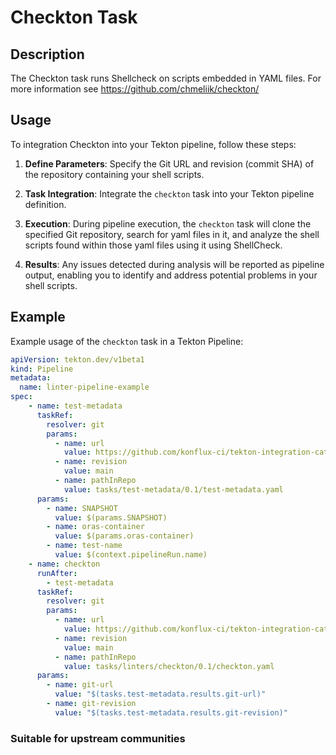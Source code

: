 # Checkton Task

## Description

The Checkton task runs Shellcheck on scripts embedded in YAML files.  For more information see https://github.com/chmeliik/checkton/

## Usage

To integration Checkton into your Tekton pipeline, follow these  steps:

1. **Define Parameters**: Specify the Git URL and revision (commit SHA) of the repository containing your shell scripts.

2. **Task Integration**: Integrate the `checkton` task into your Tekton pipeline definition.

3. **Execution**: During pipeline execution, the `checkton` task will clone the specified Git repository, search for yaml files in it, and analyze the shell scripts
found within those yaml files using it using ShellCheck.

4. **Results**: Any issues detected during analysis will be reported as pipeline output, enabling you to identify and address potential problems in your shell scripts.

## Example

Example usage of the `checkton` task in a Tekton Pipeline:

```yaml
apiVersion: tekton.dev/v1beta1
kind: Pipeline
metadata:
  name: linter-pipeline-example
spec:
    - name: test-metadata
      taskRef:
        resolver: git
        params:
          - name: url
            value: https://github.com/konflux-ci/tekton-integration-catalog
          - name: revision
            value: main
          - name: pathInRepo
            value: tasks/test-metadata/0.1/test-metadata.yaml
      params:
        - name: SNAPSHOT
          value: $(params.SNAPSHOT)
        - name: oras-container
          value: $(params.oras-container)
        - name: test-name
          value: $(context.pipelineRun.name)
    - name: checkton
      runAfter:
        - test-metadata
      taskRef:
        resolver: git
        params:
          - name: url
            value: https://github.com/konflux-ci/tekton-integration-catalog.git
          - name: revision
            value: main
          - name: pathInRepo
            value: tasks/linters/checkton/0.1/checkton.yaml
      params:
        - name: git-url
          value: "$(tasks.test-metadata.results.git-url)"
        - name: git-revision
          value: "$(tasks.test-metadata.results.git-revision)"
```

### Suitable for upstream communities